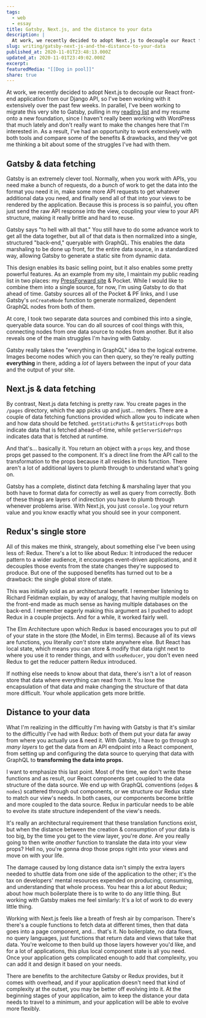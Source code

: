 ```yaml
---
tags:
  - web
  - essay
title: Gatsby, Next.js, and the distance to your data
description: |
  At work, we recently decided to adopt Next.js to decouple our React front-end application from our Django API, so I’ve been working with it extensively over the past few weeks. In parallel, I’ve been working to migrate this very site to Gatsby, pulling in my reading list and my resume onto a new foundation, since \[…]
slug: writing/gatsby-next-js-and-the-distance-to-your-data
published_at: 2020-11-01T23:48:13.000Z
updated_at: 2020-11-01T23:49:02.000Z
excerpt:
featuredMedia: "[[Dog in pool]]"
share: true
---
```


At work, we recently decided to adopt Next.js to decouple our React front-end application from our Django API, so I've been working with it extensively over the past few weeks. In parallel, I've been working to migrate this very site to Gatsby, pulling in my [reading list](https://jamesdigioia.com/reading/) and my resume onto a new foundation, since I haven't really been working with WordPress that much lately and don't really want to make the changes here that I'm interested in. As a result, I've had an opportunity to work extensively with both tools and compare some of the benefits & drawbacks, and they've got me thinking a bit about some of the struggles I've had with them.

## Gatsby & data fetching

Gatsby is an extremely clever tool. Normally, when you work with APIs, you need make a bunch of requests, do a _bunch_ of work to get the data into the format you need it in, make some more API requests to get whatever additional data you need, and finally send all of that into your views to be rendered by the application. Because this is process is so painful, you often just send the raw API response into the view, coupling your view to your API structure, making it really brittle and hard to reuse.

Gatsby says "to hell with all that." You still have to do some advance work to get all the data together, but all of that data is then normalized into a single, structured "back-end," queryable with GraphQL. This enables the data marshaling to be done up front, for the entire data source, in a standardized way, allowing Gatsby to generate a static site from dynamic data.

This design enables its basic selling point, but it also enables some pretty powerful features. As an example from my site, I maintain my public reading list in two places: my [PressForward site](https://jamesdigioia.com/reading/) & Pocket. While I would like to combine them into a single source, for now, I'm using Gatsby to do that ahead of time. Gatsby sources all of the Pocket & PF links, and I use Gatsby's `onCreateNode` function to generate normalized, dependent GraphQL nodes from both of them.

At core, I took two separate data sources and combined this into a single, queryable data source. You can do all sources of cool things with this, connecting nodes from one data source to nodes from another. But it also reveals one of the main struggles I'm having with Gatsby.

Gatsby really takes the "everything in GraphQL" idea to the logical extreme. Images become nodes which you can then query, so they're really putting **everything** in there, adding a _lot_ of layers between the input of your data and the output of your site.

## Next.js & data fetching

By contrast, Next.js data fetching is pretty raw. You create pages in the `/pages` directory, which the app picks up and just... renders. There are a couple of data fetching functions provided which allow you to indicate when and how data should be fetched. `getStaticPaths` & `getStaticProps` both indicate data that is fetched ahead-of-time, while `getServerSideProps` indicates data that is fetched at runtime.

And that's... basically it. You return an object with a `props` key, and those props get passed to the component. It's a direct line from the API call to the transformation to the props because it all resides in this function. There aren't a lot of additional layers to plumb through to understand what's going on.

Gatsby has a complete, distinct data fetching & marshaling layer that you both have to format data for correctly as well as query from correctly. Both of these things are layers of indirection you have to plumb through whenever problems arise. With Next.js, you just `console.log` your return value and you know exactly what you should see in your component.

## Redux's single store

All of this makes me think, strangely, about something else I've been using less of: Redux. There's a lot to like about Redux: It introduced the reducer pattern to a wider audience, it encourages event-driven applications, and it decouples those events from the state changes they're supposed to produce. But one of the supposed benefits has turned out to be a drawback: the single global store of state.

This was initially sold as an architectural benefit. I remember listening to Richard Feldman explain, by way of analogy, that having multiple models on the front-end made as much sense as having multiple databases on the back-end. I remember eagerly making this argument as I pushed to adopt Redux in a couple projects. And for a while, it worked fairly well.

The Elm Architecture upon which Redux is based encourages you to put _all_ of your state in the store (the Model, in Elm terms). Because all of its views are functions, you literally _can't_ store state anywhere else. But React has local state, which means you can store & modify that data right next to where you use it to render things, and with `useReducer`, you don't even need Redux to get the reducer pattern Redux introduced.

If nothing else needs to know about that data, there's isn't a lot of reason store that data where everything can read from it. You lose the encapsulation of that data and make changing the structure of that data more difficult. Your whole application gets more brittle.

## Distance to your data

What I'm realizing in the difficultly I'm having with Gatsby is that it's similar to the difficultly I've had with Redux: both of them put your data far away from where you actually use & need it. With Gatsby, I have to go through _so many layers_ to get the data from an API endpoint into a React component, from setting up and configuring the data source to querying that data with GraphQL to **transforming the data into props.**

I want to emphasize this last point. Most of the time, we don't write these functions and as result, our React components get coupled to the data structure of the data source. We end up with GraphQL conventions (`edges` & `nodes`) scattered through out components, or we structure our Redux state to match our view's needs. In both cases, our components become brittle and more coupled to the data source. Redux in particular needs to be able to evolve its state structure independent of the view's needs.

It's really an architectural requirement that these translation functions exist, but when the distance between the creation & consumption of your data is too big, by the time you get to the view layer, you're _done_. Are you really going to then write _another_ function to translate the data into your view props? Hell no, you're gonna drop those props right into your views and move on with your life.

The damage caused by long distance data isn't simply the extra layers needed to shuttle data from one side of the application to the other; it's the tax on developers' mental resources expended on producing, consuming, and understanding that whole process. You hear this a _lot_ about Redux; about how much boilerplate there is to write to do any little thing. But working with Gatsby makes me feel similarly: It's a lot of work to do every little thing.

Working with Next.js feels like a breath of fresh air by comparison. There's there's a couple functions to fetch data at different times, then that data goes into a page component, and... that's it. No boilerplate, no data flows, no query languages, just functions that return data and views that take that data. You're welcome to then build up those layers however you'd like, and for a lot of applications, this plus local component state is all you need. Once your application gets complicated enough to add that complexity, you can add it and design it based on your needs.

There are benefits to the architecture Gatsby or Redux provides, but it comes with overhead, and if your application doesn't need that kind of complexity at the outset, you may be better off evolving into it. At the beginning stages of your application, aim to keep the distance your data needs to travel to a minimum, and your application will be able to evolve more flexibly.
